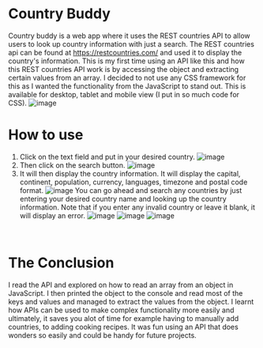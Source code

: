 # Country Buddy
Country buddy is a web app where it uses the REST countries API to allow users to look up country information with just a search. The REST countries api can be found at https://restcountries.com/ and used it to display the country's information. This is my first time using an API like this and how this REST countries API work is by accessing the object and extracting certain values from an array. I decided to not use any CSS framework for this as I wanted the functionality from the JavaScript to stand out. This is available for desktop, tablet and mobile view (I put in so much code for CSS).
![image](https://user-images.githubusercontent.com/39120147/210376283-81d6bf8e-4c98-43d1-bcf3-ab6015a23180.png)
<br>
# How to use
1. Click on the text field and put in your desired country.
![image](https://user-images.githubusercontent.com/39120147/210376499-c3209a59-8071-43c6-b2ac-2c40a223081f.png)
2. Then click on the search button.
![image](https://user-images.githubusercontent.com/39120147/210376585-8ff91854-d912-4a38-b4c6-c4a7edb9c205.png)
3. It will then display the country information. It will display the capital, continent, population, currency, languages, timezone and postal code format.
![image](https://user-images.githubusercontent.com/39120147/210376758-40ed4b98-4974-48d5-90a8-0bf4f6411da2.png)
You can go ahead and search any countries by just entering your desired country name and looking up the country information. Note that if you enter any invalid country or leave it blank, it will display an error.
![image](https://user-images.githubusercontent.com/39120147/210377049-da866373-cdb8-416e-9b24-b02d82119123.png)
![image](https://user-images.githubusercontent.com/39120147/210377115-c2a6200a-8162-4b48-8f24-838a0b4e09eb.png)
![image](https://user-images.githubusercontent.com/39120147/210377183-d81128ef-bfdf-49de-9a28-73a17bb70799.png)
<br>

# The Conclusion

I read the API and explored on how to read an array from an object in JavaScript. I then printed the object to the console and read most of the keys and values and managed to extract the values from the object. I learnt how APIs can be used to make complex functionality more easily and ultimately, it saves you alot of time for example having to manually add countries, to adding cooking recipes. It was fun using an API that does wonders so easily and could be handy for future projects.
